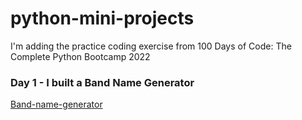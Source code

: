 # python-mini-projects

I'm adding the practice coding exercise from 100 Days of Code: The Complete Python Bootcamp 2022

### Day 1 - I built a Band Name Generator

[Band-name-generator](https://github.com/Veralee225/python-mini-projects/blob/main/1-day.py)
